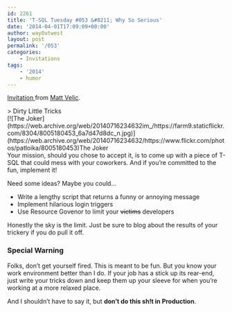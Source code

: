 ```yaml
---
id: 2261
title: 'T-SQL Tuesday #053 &#8211; Why So Serious'
date: '2014-04-01T17:09:09+00:00'
author: way0utwest
layout: post
permalink: '/053'
categories:
    - Invitations
tags:
    - '2014'
    - humor
---
```


[Invitation ](https://web.archive.org/web/20140716234632/http://mattvelic.com/tsql-tuesday-52-announcement/)from [Matt Velic](http://mattvelic.com/).

<div class="hfeed site" id="page"><div class="site-main" id="main"><div class="content-area" id="primary"><div class="site-content" id="content"><article class="post-1275 post type-post status-publish format-standard hentry category-tsql-tuesday tag-community tag-t-sql-tuesday clear" id="post-1275"><div class="entry-wrap wrap clear"><div class="entry-content clear">> Dirty Little Tricks

<div class="wp-caption alignright">[![The Joker](https://web.archive.org/web/20140716234632im_/https://farm9.staticflickr.com/8304/8005180453_6a7d47d8dc_n.jpg)](https://web.archive.org/web/20140716234632/https://www.flickr.com/photos/patloika/8005180453)The Joker

</div>Your mission, should you chose to accept it, is to come up with a piece of T-SQL that could mess with your coworkers. And if you’re committed to the fun, implement it!

Need some ideas? Maybe you could…

- Write a lengthy script that returns a funny or annoying message
- Implement hilarious login triggers
- Use Resource Govenor to limit your <del>victims</del> developers

Honestly the sky is the limit. Just be sure to blog about the results of your trickery if you do pull it off.

### Special Warning

Folks, don’t get yourself fired. This is meant to be fun. But you know your work environment better than I do. If your job has a stick up its rear-end, just write your tricks down and keep them up your sleeve for when you’re working at a more relaxed place.

And I shouldn’t have to say it, but **don’t do this sh!t in Production**.

</div></div></article></div></div></div></div>